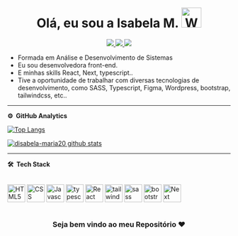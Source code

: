 
<!--![](https://github.com/imKashyap/imKashyap/blob/master/banner.png)-->
<p align="center"> <h1 align="center">Olá, eu sou a Isabela M. <img src="https://raw.githubusercontent.com/nixin72/nixin72/master/wave.gif" 
         alt="Waving hand animated gif"
         height="45"
         width="45" /></h1> </p>
<p align="center">
<a href="https://www.linkedin.com/in/isabela-maria-ribeiro"><img src="https://img.shields.io/badge/LinkedIn-0077B5?style=for-the-badge&logo=linkedin&logoColor=white"/> </a>
<a href="https://www.instagram.com/isabela10015"><img src="https://img.shields.io/badge/Instagram-E4405F?style=for-the-badge&logo=instagram&logoColor=white"/> </a>
<a href="mailto:isabela10014@gmail.com"><img src="https://img.shields.io/badge/Gmail-D14836?style=for-the-badge&logo=gmail&logoColor=white"/> </a>
</p>


* Formada em Análise e Desenvolvimento de Sistemas
* Eu sou desenvolvedora front-end.
* E minhas skills React, Next, typescript..
* Tive a oportunidade de trabalhar com diversas tecnologias de desenvolvimento, como SASS, Typescript, Figma, Wordpress, bootstrap, tailwindcss, etc..

***

**⚙️ &nbsp;GitHub Analytics**

[![Top Langs](https://github-readme-stats.vercel.app/api/top-langs/?username=disabela-maria20&&layout=compact&theme=tokyonight)](https://github.com/anuraghazra/github-readme-stats)

[![disabela-maria20 github stats](https://github-readme-stats.vercel.app/api?username=disabela-maria20&show_icons=true&theme=tokyonight)](https://github.com/anuraghazra/github-readme-stats)                                                                   




***

**🛠 &nbsp;Tech Stack**


<div style="display: inline_block"> <br/> 
  <img align="center" alt="HTML5" width="40" height="40" src="https://cdn.jsdelivr.net/gh/devicons/devicon/icons/html5/html5-original.svg"/>
  <img align="center" alt="CSS" width="40" height="40" src="https://cdn.jsdelivr.net/gh/devicons/devicon/icons/css3/css3-original.svg"/>
  <img align="center" alt="Javascript" width="40" height="40" src="https://cdn.jsdelivr.net/gh/devicons/devicon/icons/javascript/javascript-original.svg"/>
  <img align="center" alt="typescript" width="40" height="40" src="https://cdn.jsdelivr.net/gh/devicons/devicon/icons/typescript/typescript-original.svg"/>
  <img align="center" alt="React" width="40" height="40" src="https://cdn.jsdelivr.net/gh/devicons/devicon/icons/react/react-original.svg"/>
  <!-- <img align="center" alt="Php" width="40" height="40" src="https://cdn.jsdelivr.net/gh/devicons/devicon/icons/php/php-original.svg"/> -->
  <img align="center" alt="tailwindcss" width="40" height="40" src="https://cdn.jsdelivr.net/gh/devicons/devicon/icons/tailwindcss/tailwindcss-plain.svg"/>
  <img align="center" alt="sass" width="40" height="40" src="https://cdn.jsdelivr.net/gh/devicons/devicon/icons/sass/sass-original.svg"/>
  <img align="center" alt="bootstrap" width="40" height="40" src="https://cdn.jsdelivr.net/gh/devicons/devicon/icons/bootstrap/bootstrap-original.svg"/> 
  <img align="center" alt="Next" width="40" height="40" src="https://cdn.jsdelivr.net/gh/devicons/devicon/icons/nextjs/nextjs-original-wordmark.svg"/>
</div>
<br/> 
<div align="center">

### Seja bem vindo ao meu Repositório ❤️ 

</div>
